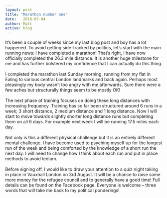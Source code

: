 ```yaml
---
layout: post
title: "Marathon number one"
date:   2016-07-04
author: Matt
active: blog
---
```

It’s been a couple of weeks since my last blog post and boy has a lot happened. To avoid getting side-tracked by politics, let’s start with the main running news: I have completed a marathon! That’s right, I have now officially completed the 26.3 mile distance. It is another huge milestone for me and has further bolstered my confidence that I can actually do this thing.
<br><br>
I completed the marathon last Sunday morning, running from my flat in Ealing to various central London landmarks and back again. Perhaps most pleasingly my body wasn’t too angry with me afterwards. Sure there were a few aches but structurally things seem to be mostly OK! 
<br><br>
The next phase of training focuses on doing these long distances with increasing frequency. Training has so far been structured around 6 runs in a week; 3 short distance, 2 medium distance and 1 long distance. Now I will start to move towards slightly shorter long distance runs but completing them on all 6 days. For example next week I will be running 17.5 miles each day. 
<br><br>
Not only is this a different physical challenge but it is an entirely different mental challenge. I have become used to psyching myself up for the longest run of the week and being comforted by the knowledge of a short run the next day. I will need to change how I think about each run and put in place methods to avoid tedium. 
<br><br>
Before signing off, I would like to draw your attention to a quiz night taking in place in Vauxhall London on 3rd August. It will be a chance to raise some more money for the refugee council and to generally have a good time! Full details can be found on the Facebook page. Everyone is welcome – three words that will take me back to my political ponderings! 
